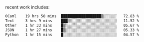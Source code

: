 
<!--<img width="1415" height="100" alt="blu" src="https://github.com/rdsilva01/rdsilva01/assets/101207588/deb060e5-d035-4f09-b511-e3f50605b207">-->

<!-- \> Enthusiastic about developing and building solutions <br>
\> Computer Science and Engineering @ UBI -->

<!-- <a href="https://www.rodrigosilva.live/">personal website</a> 🏁 -->

<!-- ![](https://komarev.com/ghpvc/?username=rdsilva01) -->

recent work includes:
<!--START_SECTION:waka-->

```txt
OCaml    19 hrs 58 mins  ██████████████████▒░░░░░░   72.83 %
Text     3 hrs 9 mins    ███░░░░░░░░░░░░░░░░░░░░░░   11.52 %
Other    1 hr 33 mins    █▒░░░░░░░░░░░░░░░░░░░░░░░   05.67 %
JSON     1 hr 27 mins    █▒░░░░░░░░░░░░░░░░░░░░░░░   05.33 %
Python   1 hr 15 mins    █░░░░░░░░░░░░░░░░░░░░░░░░   04.57 %
```

<!--END_SECTION:waka-->

